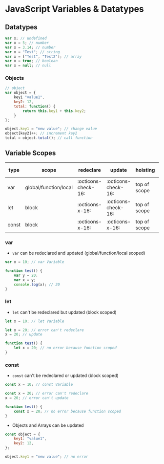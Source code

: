 # JavaScript Variables & Datatypes

## Datatypes

```javascript
var x; // undefined
var x = 5; // number
var x = 3.14; // number
var x = "Test"; // string
var x = ["Test", "Test2"]; // array
var x = true; // boolean
var x = null; // null
```

### Objects

```javascript
// object
var object = {
    key1 "value1",
    key2: 12,
    total: function() {
        return this.key1 + this.key2;
    }
};

object.key1 = "new value"; // change value
object[key2]++; // increment key2
total = object.total(); // call function
```

## Variable Scopes

| type  | scope                 | redeclare           | update              | hoisting     | hoisting init   |
| ----- | --------------------- | ------------------- | ------------------- | ------------ | --------------- |
| var   | global/function/local | :octicons-check-16: | :octicons-check-16: | top of scope | `undefined`     |
| let   | block                 | :octicons-x-16:     | :octicons-check-16: | top of scope | :octicons-x-16: |
| const | block                 | :octicons-x-16:     | :octicons-x-16:     | top of scope | :octicons-x-16: |

### var

-   `var` can be redeclared and updated (global/function/local scoped)

```javascript
var x = 10; // var Variable

function test() {
    var y = 20;
    var x = y;
    console.log(x); // 20
}
```

### let

-   `let` can't be redeclared but updated (block scoped)

```javascript
let x = 10; // let Variable

let x = 20; // error can't redeclare
x = 20; // update

function test() {
    let x = 20; // no error because function scoped
}
```

### const

-   `const` can't be redeclared or updated (block scoped)

```javascript
const x = 10; // const Variable

const x = 20; // error can't redeclare
x = 20; // error can't update

function test() {
    const x = 20; // no error because function scoped
}
```

-   Objects and Arrays can be updated

```javascript
const object = {
    key1: "value1",
    key2: 12,
};

object.key1 = "new value"; // no error
```
